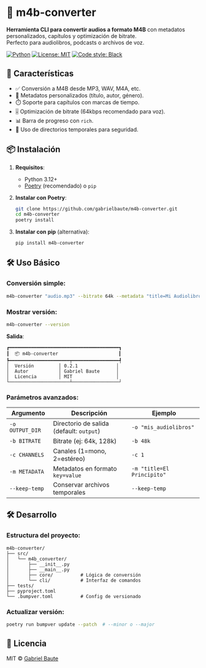 # 📖 m4b-converter

**Herramienta CLI para convertir audios a formato M4B** con metadatos personalizados, capítulos y optimización de bitrate.  
Perfecto para audiolibros, podcasts o archivos de voz.

[![Python](https://img.shields.io/badge/Python-3.12%2B-blue)](https://www.python.org/)
[![License: MIT](https://img.shields.io/badge/License-MIT-green)](https://opensource.org/licenses/MIT)
[![Code style: Black](https://img.shields.io/badge/code%20style-black-000000.svg)](https://github.com/psf/black)

## 🚀 Características

- ✅ Conversión a M4B desde MP3, WAV, M4A, etc.
- 📝 Metadatos personalizados (título, autor, género).
- ⏱️ Soporte para capítulos con marcas de tiempo.
- 🎚️ Optimización de bitrate (64kbps recomendado para voz).
- 📊 Barra de progreso con `rich`.
- 🔄 Uso de directorios temporales para seguridad.

## 📦 Instalación

1. **Requisitos**:  
   - Python 3.12+
   - [Poetry](https://python-poetry.org/) (recomendado) o `pip`

2. **Instalar con Poetry**:
   ```bash
   git clone https://github.com/gabrielbaute/m4b-converter.git
   cd m4b-converter
   poetry install
   ```

3. **Instalar con pip** (alternativa):
   ```bash
   pip install m4b-converter
   ```

## 🛠 Uso Básico

### Conversión simple:
```bash
m4b-converter "audio.mp3" --bitrate 64k --metadata "title=Mi Audiolibro,author=Autor"
```

### Mostrar versión:
```bash
m4b-converter --version
```
**Salida**:  
```
┏━━━━━━━━━━━━━━━━━━━━━━━━━━━━━━━━━━━━━━━━┓
┃  📦 m4b-converter                      ┃
┡━━━━━━━━━━━━━━━━━━━━━━┯━━━━━━━━━━━━━━━━━┩
│  Versión         │ 0.2.1              │
│  Autor           │ Gabriel Baute      │
│  Licencia        │ MIT                │
└──────────────────────┴─────────────────┘
```

### Parámetros avanzados:
| Argumento          | Descripción                              | Ejemplo                  |
|--------------------|------------------------------------------|--------------------------|
| `-o OUTPUT_DIR`    | Directorio de salida (default: `output`) | `-o "mis_audiolibros"`   |
| `-b BITRATE`       | Bitrate (ej: 64k, 128k)                 | `-b 48k`                 |
| `-c CHANNELS`      | Canales (1=mono, 2=estéreo)             | `-c 1`                   |
| `-m METADATA`      | Metadatos en formato `key=value`        | `-m "title=El Principito"` |
| `--keep-temp`      | Conservar archivos temporales           | `--keep-temp`            |

## 🛠 Desarrollo

### Estructura del proyecto:
```
m4b-converter/
├── src/
│   └── m4b_converter/
│       ├── __init__.py
│       ├── __main__.py
│       ├── core/          # Lógica de conversión
│       └── cli/           # Interfaz de comandos
├── tests/
├── pyproject.toml
└── .bumpver.toml          # Config de versionado
```


### Actualizar versión:
```bash
poetry run bumpver update --patch  # --minor o --major
```

## 📄 Licencia
MIT © [Gabriel Baute](https://github.com/gabrielbaute)  
